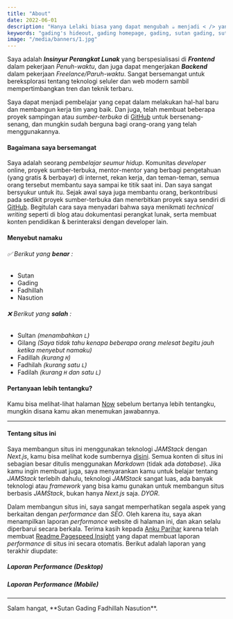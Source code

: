 ```yaml
---
title: "About"
date: 2022-06-01
description: "Hanya Lelaki biasa yang dapat mengubah ☕️ menjadi < /> yang cantik."
keywords: "gading's hideout, gading homepage, gading, sutan gading, sutan gading fadhillah nasution, sutan, sutanlab, gading.dev, gading dev, who is gading, biodata gading, tentang gading"
image: "/media/banners/1.jpg"
---
```


Saya adalah ***Insinyur Perangkat Lunak*** yang berspesialisasi di ***Frontend*** dalam pekerjaan *Penuh-waktu*, dan juga dapat mengerjakan ***Backend*** dalam pekerjaan *Freelance/Paruh-waktu*. Sangat bersemangat untuk bereksplorasi tentang teknologi seluler dan web modern sambil mempertimbangkan tren dan teknik terbaru.

Saya dapat menjadi pembelajar yang cepat dalam melakukan hal-hal baru dan membangun kerja tim yang baik. Dan juga, telah membuat beberapa proyek sampingan atau *sumber-terbuka* di [GitHub](https://github.com/gadingnst) untuk bersenang-senang, dan mungkin sudah berguna bagi orang-orang yang telah menggunakannya.

#### Bagaimana saya bersemangat
Saya adalah seorang *pembelajar seumur hidup*. Komunitas *developer* online, proyek sumber-terbuka, mentor-mentor yang berbagi pengetahuan (yang gratis & berbayar) di internet, rekan kerja, dan teman-teman, semua orang tersebut membantu saya sampai ke titik saat ini. Dan saya sangat bersyukur untuk itu. Sejak awal saya juga membantu orang, berkontribusi pada sedikit proyek sumber-terbuka dan menerbitkan proyek saya sendiri di [GitHub](https://github.com/gadingnst?tab=repositories). Begitulah cara saya menyadari bahwa saya menikmati *technical writing* seperti di blog atau dokumentasi perangkat lunak, serta membuat konten pendidikan & berinteraksi dengan developer lain.

#### Menyebut namaku
###### ✅ Berikut yang ***benar*** :
- Sutan
- Gading
- Fadhillah
- Nasution

###### ❌ Berikut yang ***salah*** :
- Sultan *(menambahkan `L`)*
- Gilang *(Saya tidak tahu kenapa beberapa orang melesat begitu jauh ketika menyebut namaku)*
- Fadillah *(kurang `H`)*
- Fadhilah *(kurang satu `L`)*
- Fadilah *(kurang `H` dan satu `L`)*

#### Pertanyaan lebih tentangku?
Kamu bisa melihat-lihat halaman [Now](/now) sebelum bertanya lebih tentangku, mungkin disana kamu akan menemukan jawabannya.

---

#### Tentang situs ini
Saya membangun situs ini menggunakan teknologi *JAMStack* dengan *Next.js*, kamu bisa melihat kode sumbernya [disini](https://github.com/gadingnst/gading.dev). Semua konten di situs ini sebagian besar ditulis menggunakan *Markdown* (tidak ada *database*). Jika kamu ingin membuat juga, saya menyarankan kamu untuk belajar tentang *JAMStack* terlebih dahulu, teknologi *JAMStack* sangat luas, ada banyak teknologi atau *framework* yang bisa kamu gunakan untuk membangun situs berbasis *JAMStack*, bukan hanya *Next.js* saja. *DYOR*.

Dalam membangun situs ini, saya sangat memperhatikan segala aspek yang berkaitan dengan *performance* dan *SEO*. Oleh karena itu, saya akan menampilkan laporan *performance* website di halaman ini, dan akan selalu diperbarui secara berkala. Terima kasih kepada [Anku Parihar](https://github.com/ankurparihar) karena telah membuat [Readme Pagespeed Insight](https://github.com/ankurparihar/readme-pagespeed-insights) yang dapat membuat laporan *performance* di situs ini secara otomatis. Berikut adalah laporan yang terakhir diupdate:

##### Laporan *Performance* (Desktop)
<ImageLazy
  className="mt-36 max-w-[700px]"
  src="/reports/desktop.svg"
  alt="Lighthouse Report Desktop"
  width="100%"
/>

##### Laporan *Performance* (Mobile)
<ImageLazy
  className="mt-36 max-w-[700px]"
  src="/reports/mobile.svg"
  alt="Lighthouse Report Mobile"
  width="100%"
/>

---

<div className="text-center italic">
  Salam hangat, **Sutan Gading Fadhillah Nasution**.
</div>

